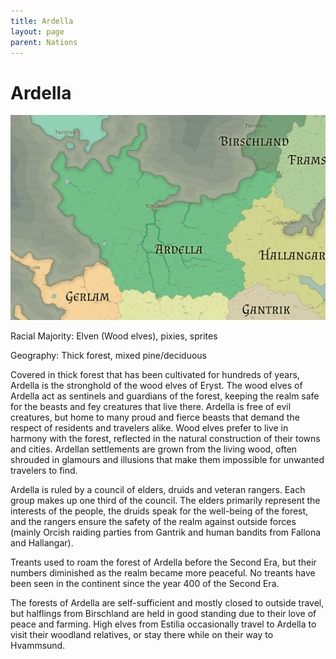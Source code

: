 ```yaml
---
title: Ardella
layout: page
parent: Nations
---
```


# Ardella

![NationMap](../images/nations/Ardella.png)

Racial Majority: Elven (Wood elves), pixies, sprites

Geography: Thick forest, mixed pine/deciduous

Covered in thick forest that has been cultivated for hundreds of years, Ardella is the stronghold of the wood elves of Eryst. The wood elves of Ardella act as sentinels and guardians of the forest, keeping the realm safe for the beasts and fey creatures that live there. Ardella is free of evil creatures, but home to many proud and fierce beasts that demand the respect of residents and travelers alike. Wood elves prefer to live in harmony with the forest, reflected in the natural construction of their towns and cities. Ardellan settlements are grown from the living wood, often shrouded in glamours and illusions that make them impossible for unwanted travelers to find.

Ardella is ruled by a council of elders, druids and veteran rangers. Each group makes up one third of the council. The elders primarily represent the interests of the people, the druids speak for the well-being of the forest, and the rangers ensure the safety of the realm against outside forces (mainly Orcish raiding parties from Gantrik and human bandits from Fallona and Hallangar).

Treants used to roam the forest of Ardella before the Second Era, but their numbers diminished as the realm became more peaceful. No treants have been seen in the continent since the year 400 of the Second Era.

The forests of Ardella are self-sufficient and mostly closed to outside travel, but halflings from Birschland are held in good standing due to their love of peace and farming. High elves from Estilia occasionally travel to Ardella to visit their woodland relatives, or stay there while on their way to Hvammsund.
